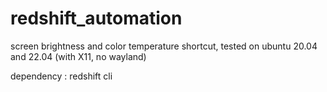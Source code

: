 # redshift_automation
screen brightness and color temperature shortcut, tested on ubuntu 20.04 and 22.04 (with X11, no wayland)

dependency : redshift cli
